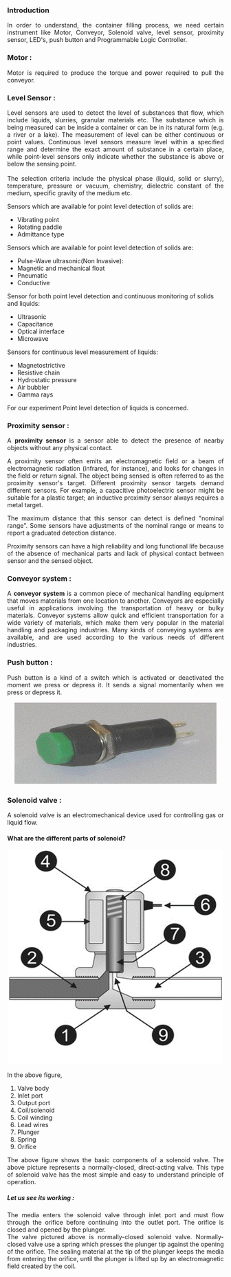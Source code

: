 ### Introduction

<p style="text-align: justify;">In order to understand, the container filling process, we need certain instrument  like Motor, Conveyor, Solenoid valve, level sensor, proximity sensor, LED's, push button and Programmable Logic Controller.</p>

### Motor :
<p style="text-align: justify;">Motor is required to produce the torque and power required to pull the conveyor.</p>

### Level Sensor :
<p style="text-align: justify;">Level sensors are used to detect the level of substances that flow, which include liquids, slurries, granular materials etc. The substance which is being measured can be inside a container or can be in its natural form (e.g. a river or a lake). The measurement of level can be either continuous or point values. Continuous level sensors measure level within a specified range and determine the exact amount of substance in a certain place, while point-level sensors only indicate whether the substance is above or below the sensing point.<br><br>
The selection criteria include the physical phase (liquid, solid or slurry), temperature, pressure or vacuum, chemistry, dielectric constant of the medium, specific gravity of the medium etc.</p>

Sensors which are available for point level detection of solids are:
<ul type=disc style="text-align: justify;">
<li>Vibrating point</li>
<li>Rotating paddle</li>
<li>Admittance type</li>
</ul>

Sensors which are available for point level detection of solids are:
<ul type=disc style="text-align: justify;">
<li>Pulse-Wave ultrasonic(Non Invasive):</li>
<li>Magnetic and mechanical float</li>
<li>Pneumatic</li>
<li>Conductive</li>
</ul>

Sensor for both point level detection and continuous monitoring of solids and liquids:
<ul type=disc style="text-align: justify;">
<li>Ultrasonic</li>
<li>Capacitance</li>
<li>Optical interface</li>
<li>Microwave</li>
</ul>

Sensors for continuous level measurement of liquids:
<ul type=disc style="text-align: justify;">
<li>Magnetostrictive</li>
<li>Resistive chain </li>
<li>Hydrostatic pressure</li>
<li>Air bubbler</li>
<li>Gamma rays</li>
</ul>

For our experiment Point level detection of liquids is concerned.<br>

### Proximity sensor :
<p style="text-align: justify;">A <b>proximity sensor</b> is a sensor able to detect the presence of nearby objects without any physical contact.</p>

<p style="text-align: justify;">A proximity sensor often emits an electromagnetic field or a beam of electromagnetic radiation (infrared, for instance), and looks for changes in the field or return signal. The object being sensed is often referred to as the proximity sensor's target. Different proximity sensor targets demand different sensors. For example, a capacitive photoelectric sensor might be suitable for a plastic target; an inductive proximity sensor always requires a metal target.</p>

<p style="text-align: justify;">The maximum distance that this sensor can detect is defined "nominal range". Some sensors have adjustments of the nominal range or means to report a graduated detection distance.</p>

<p style="text-align: justify;">Proximity sensors can have a high reliability and long functional life because of the absence of mechanical parts and lack of physical contact between sensor and the sensed object.</p>

### Conveyor system :
<p style="text-align: justify;">A <b>conveyor system</b> is a common piece of mechanical handling equipment that moves materials from one location to another. Conveyors are especially useful in applications involving the transportation of heavy or bulky materials. Conveyor systems allow quick and efficient transportation for a wide variety of materials, which make them very popular in the material handling and packaging industries. Many kinds of conveying systems are available, and are used according to the various needs of different industries. </p>

### Push button :
<p style="text-align: justify;">Push button is a kind of a switch which is activated or deactivated the moment we press or depress it. It sends a signal momentarily when we press or depress it.</p>
<center>
<img src="images/TH/1.gif" style="width:474px; height:193px;"></center>

### Solenoid valve :
<p style="text-align: justify;">A solenoid valve is an electromechanical device used for controlling gas or liquid flow.</p>

#### What are the different parts of solenoid?

<center>
<img src="images/TH/2.gif" style="width:500px; height:499px;"></center>

In the above figure,
<ol type="1" style="text-align: justify;">
<li>Valve body</li>
<li>Inlet port</li>
<li>Output port</li>
<li>Coil/solenoid</li>
<li>Coil winding</li>
<li>Lead wires</li>
<li>Plunger</li>
<li>Spring</li>
<li>Orifice</li>
</ol>
<p style="text-align: justify;">The above figure shows the basic components of a solenoid valve. The above picture represents a normally-closed, direct-acting valve. This type of solenoid valve has the most simple and easy to understand principle of operation.</p>

##### Let us see its working :
<p style="text-align: justify;">The media enters the solenoid valve through inlet port and must flow through the orifice before continuing into the outlet port. The orifice is closed and opened by the plunger.<br>
The valve pictured above is normally-closed solenoid valve. Normally-closed valve use a spring which presses the plunger tip against the opening of the orifice. The sealing material at the tip of the plunger keeps the media from entering the orifice, until the plunger is lifted up by an electromagnetic field created by the coil.</p>
